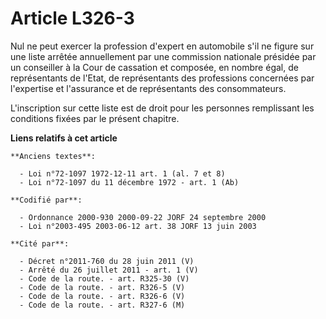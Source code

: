 # Article L326-3

Nul ne peut exercer la profession d'expert en automobile s'il ne figure sur une liste arrêtée annuellement par une commission
nationale présidée par un conseiller à la Cour de cassation et composée, en nombre égal, de représentants de l'Etat, de
représentants des professions concernées par l'expertise et l'assurance et de représentants des consommateurs.

L'inscription sur cette liste est de droit pour les personnes remplissant les conditions fixées par le présent chapitre.

**Liens relatifs à cet article**

	**Anciens textes**:

	  - Loi n°72-1097 1972-12-11 art. 1 (al. 7 et 8)
	  - Loi n°72-1097 du 11 décembre 1972 - art. 1 (Ab)

	**Codifié par**:

	  - Ordonnance 2000-930 2000-09-22 JORF 24 septembre 2000
	  - Loi n°2003-495 2003-06-12 art. 38 JORF 13 juin 2003

	**Cité par**:

	  - Décret n°2011-760 du 28 juin 2011 (V)
	  - Arrêté du 26 juillet 2011 - art. 1 (V)
	  - Code de la route. - art. R325-30 (V)
	  - Code de la route. - art. R326-5 (V)
	  - Code de la route. - art. R326-6 (V)
	  - Code de la route. - art. R327-6 (M)
